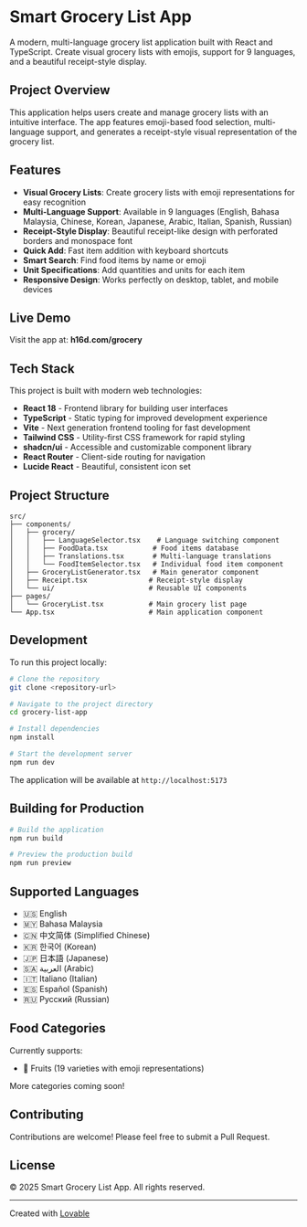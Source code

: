 
# Smart Grocery List App

A modern, multi-language grocery list application built with React and TypeScript. Create visual grocery lists with emojis, support for 9 languages, and a beautiful receipt-style display.

## Project Overview

This application helps users create and manage grocery lists with an intuitive interface. The app features emoji-based food selection, multi-language support, and generates a receipt-style visual representation of the grocery list.

## Features

- **Visual Grocery Lists**: Create grocery lists with emoji representations for easy recognition
- **Multi-Language Support**: Available in 9 languages (English, Bahasa Malaysia, Chinese, Korean, Japanese, Arabic, Italian, Spanish, Russian)
- **Receipt-Style Display**: Beautiful receipt-like design with perforated borders and monospace font
- **Quick Add**: Fast item addition with keyboard shortcuts
- **Smart Search**: Find food items by name or emoji
- **Unit Specifications**: Add quantities and units for each item
- **Responsive Design**: Works perfectly on desktop, tablet, and mobile devices

## Live Demo

Visit the app at: **h16d.com/grocery**

## Tech Stack

This project is built with modern web technologies:

- **React 18** - Frontend library for building user interfaces
- **TypeScript** - Static typing for improved development experience
- **Vite** - Next generation frontend tooling for fast development
- **Tailwind CSS** - Utility-first CSS framework for rapid styling
- **shadcn/ui** - Accessible and customizable component library
- **React Router** - Client-side routing for navigation
- **Lucide React** - Beautiful, consistent icon set

## Project Structure

```
src/
├── components/
│   ├── grocery/
│   │   ├── LanguageSelector.tsx    # Language switching component
│   │   ├── FoodData.tsx           # Food items database
│   │   ├── Translations.tsx       # Multi-language translations
│   │   └── FoodItemSelector.tsx   # Individual food item component
│   ├── GroceryListGenerator.tsx   # Main generator component
│   ├── Receipt.tsx               # Receipt-style display
│   └── ui/                       # Reusable UI components
├── pages/
│   └── GroceryList.tsx           # Main grocery list page
└── App.tsx                       # Main application component
```

## Development

To run this project locally:

```sh
# Clone the repository
git clone <repository-url>

# Navigate to the project directory
cd grocery-list-app

# Install dependencies
npm install

# Start the development server
npm run dev
```

The application will be available at `http://localhost:5173`

## Building for Production

```sh
# Build the application
npm run build

# Preview the production build
npm run preview
```

## Supported Languages

- 🇺🇸 English
- 🇲🇾 Bahasa Malaysia  
- 🇨🇳 中文简体 (Simplified Chinese)
- 🇰🇷 한국어 (Korean)
- 🇯🇵 日本語 (Japanese)
- 🇸🇦 العربية (Arabic)
- 🇮🇹 Italiano (Italian)
- 🇪🇸 Español (Spanish)
- 🇷🇺 Русский (Russian)

## Food Categories

Currently supports:
- 🍎 Fruits (19 varieties with emoji representations)

More categories coming soon!

## Contributing

Contributions are welcome! Please feel free to submit a Pull Request.

## License

&copy; 2025 Smart Grocery List App. All rights reserved.

---

Created with [Lovable](https://lovable.dev/)
